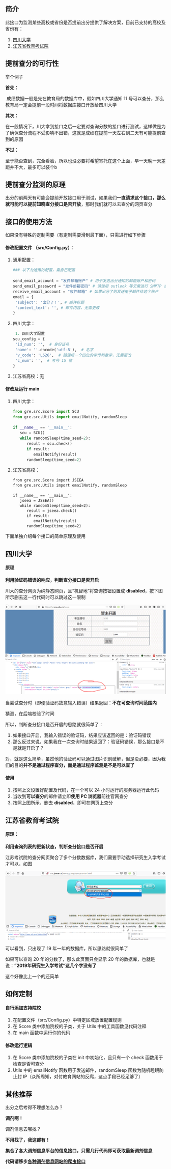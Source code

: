 简介
------

此接口为监测某些高校或省份是否提前出分提供了解决方案，目前已支持的高校及省份有：

1. [四川大学](#四川大学)
2. [江苏省教育考试院](#江苏省教育考试院)

提前查分的可行性
------

举个例子

**首先：**

​	成绩数据一般是先在教育局的数据库中，假如四川大学通知 11 号可以查分，那么教育局一定会提前一段时间将数据库接口开放给四川大学

**其次：**

​	在一般情况下，川大拿到接口之后一定要对查询分数的接口进行测试，这样做是为了确保查分流程不受影响不出错，这就是成绩在提前一天左右到二天有可能提前查到的原因

**不过：**

​	至于能否查到，完全看脸，所以也没必要将希望寄托在这个上面，早一天晚一天差距并不大，最多可以装个b

提前查分监测的原理
------

出分的前两天有可能会提前开放接口用于测试，如果我们**一直请求这个接口，那么就可能可以提前知晓查分接口是否开放**，那时我们就可以去查分的网页查分

接口的使用方法
------

如果没有特殊的定制需要（有定制需要滑到最下面），只需进行如下步骤

#### 修改配置文件 （src/Config.py）：

1. 通用配置：

   ```python
   ### 以下为通用的配置，需自己配置
   
   send_email_account = "发件邮箱账户" # 用于发送出分通知的邮箱账户和密码
   send_email_password = "发件邮箱密码" # 请使用 outlook 等无需进行 SMPTP 或 POP3 授权的邮箱
   receive_email_account = "收件邮箱" # 如果出分了则发送电子邮件给这个账户
   email = {
   	'subject': '出分了！', # 邮件标题
   	'content_text': '', # 邮件内容，无需更改
   }
   
   ```

2. 四川大学：

   ```python
    1. 四川大学配置
   scu_config = {
   	'id_num': '',  # 身份证号
   	'name': ''.encode('utf-8'),  # 名字
   	'v_code': 'L626',  # 随便填一个四位的字母和数字，无需更改
   	'c_num': '',  # 考号 15 位
   }
   
   ```

3. 江苏省高校：无

#### 修改及运行 main

1. 四川大学：

   ```python
   from gre.src.Score import SCU
   from gre.src.Utils import emailNotify, randomSleep
   
   if __name__ == '__main__':
      scu = SCU()
      while randomSleep(time_seed=2):
         result = scu.check()
         if result:
            emailNotify(result)
         randomSleep(time_seed=2)
   ```

2. 江苏省高校：

   ```
   from gre.src.Score import JSEEA
   from gre.src.Utils import emailNotify, randomSleep
   
   if __name__ == '__main__':
      jseea = JSEEA()
      while randomSleep(time_seed=2):
         result = jseea.check()
         if result:
            emailNotify(result)
         randomSleep(time_seed=2)
   ```

下面单独介绍每个接口的简单原理及使用

四川大学
------

#### 原理

**利用验证码错误的响应，判断查分接口是否开启**

川大的查分网页为纯静态网页，且“机智地”将查询按钮设置成 **disabled**，按下图所示删去这一行代码时可以跳过这一限制

![img](README.assets/X9(A0K}{8{EZ)_RMBPQT996.png)

当尝试查分时（即便验证码故意输入错误）结果返回：**不在可查询时间范围内**

猜测，在后端校验了时间

所以，判断查分接口是否开启的思路就很简单了：

1. 如果接口开启，我输入错误的验证码，结果应该返回的是：验证码错误
2. 那么反过来说，如果我在一次查询时结果返回了：验证码错误，那么接口是不是就是开启了？

对，就是这么简单，虽然他的验证码可以通过图片识别破解，但是没必要，因为我们的目的**并不是通过程序查分，而是通过程序监测是不是可以查了**

#### 使用

1. 按照上文设置好配置及代码，在一个可以 24 小时运行的服务器运行此代码
2. 当收到**可以查分**的邮件请立即**使用 PC 浏览器**前往官网查分
3. 按照上图所示，删去 **disabled**，即可在网页上查分

江苏省教育考试院
------

#### 原理：

**利用查询列表的更新状态，判断查分接口是否开启**

江苏考试院的查分网页聚合了多个分数数据库，我们需要手动选择研究生入学考试才可以，如图

![jseea](README.assets/jseea.png)



可以看到，只出现了 19 年一年的数据库，所以思路就很简单了

如果可以查询 20 年的分数了，那么此页面只会显示 20 年的数据库，也就是说：**”2019年研究生入学考试“这几个字没有了**

这个好像比上一个的还简单



如何定制
------

#### 自行添加支持院校

1. 在配置文件（src/Config.py）中特定区域放置配置规则
2. 在 Score 类中添加院校的子类，关于 Utils 中的工具函数见代码注释
3. 在 main 函数中运行你的代码

#### 修改运行逻辑

1. 在 Score 类中添加院校的子类在 init 中初始化，且只有一个 check 函数用于检查是否可查分
2. Utils 中的 emailNotify 函数用于发送邮件，randomSleep 函数为随机睡眠防止封 IP（众所周知，对付教育网站的反爬，这点手段已经足够了）

其他推荐
------

出分之后考得不理想怎么办？

**调剂啊！**

调剂信息去哪找？

**不用找了，我这都有！**



**集合了各大调剂信息平台的信息接口，只需几行代码即可获取最新调剂信息**

**代码请移步[各种调剂信息网站的爬虫接口](../dispensing/)**